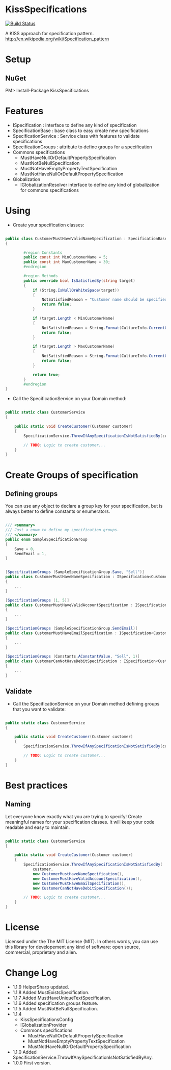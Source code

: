 KissSpecifications
==================
[![Build Status](https://travis-ci.org/giacomelli/KissSpecifications.png?branch=master)](https://travis-ci.org/giacomelli/KissSpecifications)

A KISS approach for specification pattern.
http://en.wikipedia.org/wiki/Specification_pattern

Setup
========

NuGet
--------
PM> Install-Package KissSpecifications

Features
========
- ISpecification : interface to define any kind of specification
- SpecificationBase<TTarget> : base class to easy create new specifications
- SpecificationService : Service class with features to validate specifications
- SpecificationGroups : attribute to define groups for a specification
- Commons specifications
	- MustHaveNullOrDefaultPropertySpecification 
	- MustNotBeNullSpecification 
	- MustNotHaveEmptyPropertyTextSpecification
	- MustNotHaveNullOrDefaultPropertySpecification
- Globalization
	- IGlobalizationResolver interface to define any kind of globalization for commons specifications  

Using
========
* Create your specification classes:

```csharp

public class CustomerMustHaveValidNameSpecification : SpecificationBase<string>
{

		#region Constants
		public const int MinCustomerName = 5;
		public const int MaxCustomerName = 30;
		#endregion

		#region Methods
		public override bool IsSatisfiedBy(string target)
		{
			if (String.IsNullOrWhiteSpace(target))
			{
				NotSatisfiedReason = "Customer name should be specified.";
				return false;
			}

			if (target.Length < MinCustomerName)
			{
				NotSatisfiedReason = String.Format(CultureInfo.CurrentUICulture, "The minimum length for customer name is {0} chars.", MinCustomerName);
				return false;
			}

			if (target.Length > MaxCustomerName)
			{
				NotSatisfiedReason = String.Format(CultureInfo.CurrentUICulture, "The maximum length for customer name is {0} chars.", MaxCustomerName);
				return false;
			}

			return true;
		}
		#endregion
}

```

* Call the SpecificationService on your Domain method:

```csharp

public static class CustomerService
{

	public static void CreateCustomer(Customer customer)
	{
		SpecificationService.ThrowIfAnySpecificationIsNotSatisfiedBy(customer, new CustomerCreationSpecification());

		// TODO: Logic to create customer...
	}
}

```

Create Groups of specification
========

Defining groups
--------
You can use any object to declare a group key for your specification, but is always better to define constants or enumerators.

```csharp

/// <summary>
/// Just a enum to define my specification groups.
/// </summary>
public enum SampleSpecificationGroup
{
	Save = 0,
	SendEmail = 1,
}


[SpecificationGroups (SampleSpecificationGroup.Save, "Sell")]
public class CustomerMustHaveNameSpecification : ISpecification<Customer>
{
	...
}

[SpecificationGroups (1, 5)]
public class CustomerMustHaveValidAccountSpecification : ISpecification<Customer>
{
	...
}

[SpecificationGroups (SampleSpecificationGroup.SendEmail)]
public class CustomerMustHaveEmailSpecification : ISpecification<Customer>
{
	...
}

[SpecificationGroups (Constants.AConstantValue, "Sell", 1)]
public class CustomerCanNotHaveDebitSpecification : ISpecification<Customer>
{
	...
}

```

Validate
--------

* Call the SpecificationService on your Domain method defining groups that you want to validate:

```csharp

public static class CustomerService
{

	public static void CreateCustomer(Customer customer)
	{
		SpecificationService.ThrowIfAnySpecificationIsNotSatisfiedBy(customer, SampleSpecificationGroup.Save);

		// TODO: Logic to create customer...
	}
}

```

Best practices
========
Naming
--------
Let everyone know exactly what you are trying to specify! Create meaningful names for your specification classes.
It will keep your code readable and easy to maintain.

```csharp

public static class CustomerService
{

	public static void CreateCustomer(Customer customer)
	{
		SpecificationService.ThrowIfAnySpecificationIsNotSatisfiedBy(
			customer, 
			new CustomerMustHaveNameSpecification(),
			new CustomerMustHaveValidAccountSpecification(),
			new CustomerMustHaveEmailSpecification(),
			new CustomerCanNotHaveDebitSpecification());

		// TODO: Logic to create customer...
	}
}

```

License
======

Licensed under the The MIT License (MIT).
In others words, you can use this library for developement any kind of software: open source, commercial, proprietary and alien.


Change Log
======
 - 1.1.9 HelperSharp updated.
 - 1.1.8 Added MustExistsSpecification.
 - 1.1.7 Added MustHaveUniqueTextSpecification.
 - 1.1.6 Added specification groups feature.
 - 1.1.5 Added MustNotBeNullSpecification.
 - 1.1.4 
	* KissSpecificationsConfig
	* IGlobalizationProvider
	* Commons specifications
		* MustHaveNullOrDefaultPropertySpecification
		* MustNotHaveEmptyPropertyTextSpecification
		* MustNotHaveNullOrDefaultPropertySpecification
 - 1.1.0 Added SpecificationService.ThrowIfAnySpecificationIsNotSatisfiedByAny.
 - 1.0.0 First version.